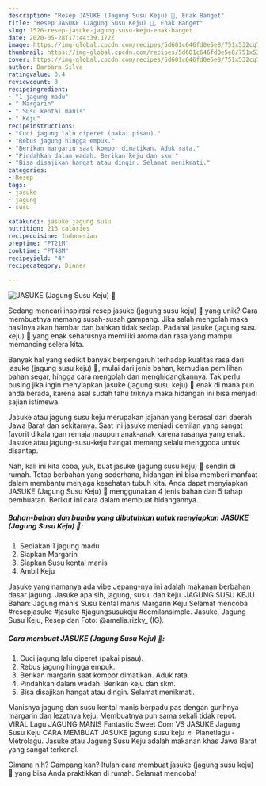 ```yaml
---
description: "Resep JASUKE (Jagung Susu Keju) 🧡, Enak Banget"
title: "Resep JASUKE (Jagung Susu Keju) 🧡, Enak Banget"
slug: 1526-resep-jasuke-jagung-susu-keju-enak-banget
date: 2020-05-28T17:44:39.172Z
image: https://img-global.cpcdn.com/recipes/5d601c646fd0e5e8/751x532cq70/jasuke-jagung-susu-keju-🧡-foto-resep-utama.jpg
thumbnail: https://img-global.cpcdn.com/recipes/5d601c646fd0e5e8/751x532cq70/jasuke-jagung-susu-keju-🧡-foto-resep-utama.jpg
cover: https://img-global.cpcdn.com/recipes/5d601c646fd0e5e8/751x532cq70/jasuke-jagung-susu-keju-🧡-foto-resep-utama.jpg
author: Barbara Silva
ratingvalue: 3.4
reviewcount: 3
recipeingredient:
- "1 jagung madu"
- " Margarin"
- " Susu kental manis"
- " Keju"
recipeinstructions:
- "Cuci jagung lalu diperet (pakai pisau)."
- "Rebus jagung hingga empuk."
- "Berikan margarin saat kompor dimatikan. Aduk rata."
- "Pindahkan dalam wadah. Berikan keju dan skm."
- "Bisa disajikan hangat atau dingin. Selamat menikmati."
categories:
- Resep
tags:
- jasuke
- jagung
- susu

katakunci: jasuke jagung susu 
nutrition: 213 calories
recipecuisine: Indonesian
preptime: "PT21M"
cooktime: "PT48M"
recipeyield: "4"
recipecategory: Dinner

---
```



![JASUKE (Jagung Susu Keju) 🧡](https://img-global.cpcdn.com/recipes/5d601c646fd0e5e8/751x532cq70/jasuke-jagung-susu-keju-🧡-foto-resep-utama.jpg)

Sedang mencari inspirasi resep jasuke (jagung susu keju) 🧡 yang unik? Cara membuatnya memang susah-susah gampang. Jika salah mengolah maka hasilnya akan hambar dan bahkan tidak sedap. Padahal jasuke (jagung susu keju) 🧡 yang enak seharusnya memiliki aroma dan rasa yang mampu memancing selera kita.

Banyak hal yang sedikit banyak berpengaruh terhadap kualitas rasa dari jasuke (jagung susu keju) 🧡, mulai dari jenis bahan, kemudian pemilihan bahan segar, hingga cara mengolah dan menghidangkannya. Tak perlu pusing jika ingin menyiapkan jasuke (jagung susu keju) 🧡 enak di mana pun anda berada, karena asal sudah tahu triknya maka hidangan ini bisa menjadi sajian istimewa.

Jasuke atau jagung susu keju merupakan jajanan yang berasal dari daerah Jawa Barat dan sekitarnya. Saat ini jasuke menjadi cemilan yang sangat favorit dikalangan remaja maupun anak-anak karena rasanya yang enak. Jasuke atau jagung-susu-keju hangat memang selalu menggoda untuk disantap.


Nah, kali ini kita coba, yuk, buat jasuke (jagung susu keju) 🧡 sendiri di rumah. Tetap berbahan yang sederhana, hidangan ini bisa memberi manfaat dalam membantu menjaga kesehatan tubuh kita. Anda dapat menyiapkan JASUKE (Jagung Susu Keju) 🧡 menggunakan 4 jenis bahan dan 5 tahap pembuatan. Berikut ini cara dalam membuat hidangannya.

<!--inarticleads1-->

##### Bahan-bahan dan bumbu yang dibutuhkan untuk menyiapkan JASUKE (Jagung Susu Keju) 🧡:

1. Sediakan 1 jagung madu
1. Siapkan  Margarin
1. Siapkan  Susu kental manis
1. Ambil  Keju


Jasuke yang namanya ada vibe Jepang-nya ini adalah makanan berbahan dasar jagung. Jasuke apa sih, jagung, susu, dan keju. JAGUNG SUSU KEJU Bahan: Jagung manis Susu kental manis Margarin Keju Selamat mencoba #resepjasuke #jasuke #jagungsusukeju #cemilansimple. Jasuke, Jagung Susu Keju, Resep dan Foto: @amelia.rizky_ (IG). 

<!--inarticleads2-->

##### Cara membuat JASUKE (Jagung Susu Keju) 🧡:

1. Cuci jagung lalu diperet (pakai pisau).
1. Rebus jagung hingga empuk.
1. Berikan margarin saat kompor dimatikan. Aduk rata.
1. Pindahkan dalam wadah. Berikan keju dan skm.
1. Bisa disajikan hangat atau dingin. Selamat menikmati.


Manisnya jagung dan susu kental manis berpadu pas dengan gurihnya margarin dan lezatnya keju. Membuatnya pun sama sekali tidak repot. VIRAL Lagu JAGUNG MANIS Fantastic Sweet Corn VS JASUKE Jagung Susu Keju CARA MEMBUAT JASUKE jagung susu keju ♬ Planetlagu - Metrolagu. Jasuke atau Jagung Susu Keju adalah makanan khas Jawa Barat yang sangat terkenal. 

Gimana nih? Gampang kan? Itulah cara membuat jasuke (jagung susu keju) 🧡 yang bisa Anda praktikkan di rumah. Selamat mencoba!
